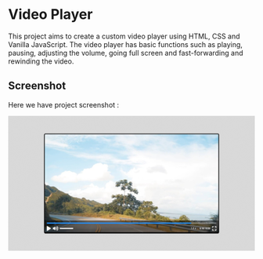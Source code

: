 # Video Player
This project aims to create a custom video player using HTML, CSS and Vanilla JavaScript. The video player has basic functions such as playing, pausing, adjusting the volume, going full screen and fast-forwarding and rewinding the video.

## Screenshot
Here we have project screenshot :

![screenshot](screenshot.jpeg)
